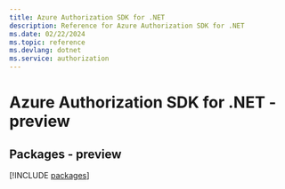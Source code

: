 ```yaml
---
title: Azure Authorization SDK for .NET
description: Reference for Azure Authorization SDK for .NET
ms.date: 02/22/2024
ms.topic: reference
ms.devlang: dotnet
ms.service: authorization
---
```

# Azure Authorization SDK for .NET - preview
## Packages - preview
[!INCLUDE [packages](authorization-index.md)]